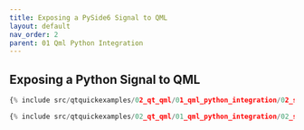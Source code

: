 ```yaml
---
title: Exposing a PySide6 Signal to QML
layout: default
nav_order: 2
parent: 01 Qml Python Integration
---
```


## Exposing a Python Signal to QML

```python
{% include src/qtquickexamples/02_qt_qml/01_qml_python_integration/02_signal.py %}
```

```qml
{% include src/qtquickexamples/02_qt_qml/01_qml_python_integration/02_signal.qml %}
```